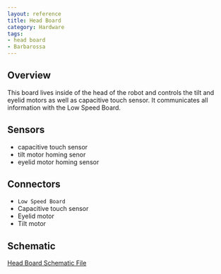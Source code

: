 ```yaml
---
layout: reference
title: Head Board
category: Hardware
tags:
- head board
- Barbarossa
---
```


## Overview
This board lives inside of the head of the robot and controls the tilt and eyelid motors as well as capacitive touch sensor. It communicates all information with the Low Speed Board.

## Sensors
- capacitive touch sensor
- tilt motor homing senor
- eyelid motor homing sensor

## Connectors
- ``Low Speed Board``
- Capacitive touch sensor
- Eyelid motor
- Tilt motor

## Schematic
[Head Board Schematic File](/assets/schematics/CE-00024_HeadBoard_Barbarossa_D01-Schematic&#32;Prints.PDF)


